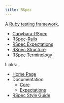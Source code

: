 ```yaml
---
title: RSpec
---
```


A [Ruby testing framework](Ruby-Testing-Frameworks).

* [Capybara-RSpec](Capybara-RSpec)
* [RSpec-Rails](RSpec-Rails)
* [RSpec Expectations](RSpec-Expectations)
* [RSpec Structure](RSpec-Structure)
* [RSpec Terminology](RSpec-Terminology)

Links:

* [Home Page](http://rspec.info/)
* Documentation
  * [Core](http://rspec.info/documentation/3.4/rspec-core/)
  * [Expectations](http://rspec.info/documentation/3.4/rspec-expectations/)
* [RSpec Style Guide](https://www.bignerdranch.com/blog/writing-stylish-tests-with-an-rpsec-style-guide/)
